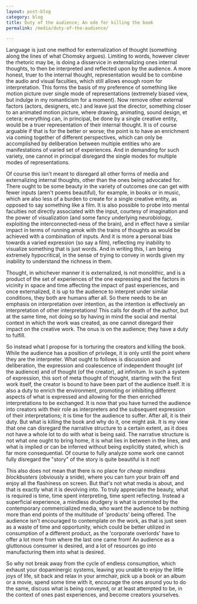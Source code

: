 ```yaml
---
layout: post-blog
category: blog
title: Duty of the audience; An ode for killing the book
permalink: /media/duty-of-the-audience/

---
```


Language is just one method for externalization of thought (something along the lines of what Chomsky argues). Limiting to words, however clever the rhetoric may be, is doing a disservice in externalizing ones internal thoughts, to then be interpreted and reflected upon by the audience. A more honest, truer to the internal thought, representation would be to combine the audio and visual faculties, which still allows enough room for interpretation. This forms the basis of my preference of something like motion picture over single mode of representations (extremely biased view, but indulge in my romanticism for a moment). Now remove other external factors (actors, designers, etc.) and leave just the director, something closer to an animated motion picture, where drawing, animating, sound design, et cetera; everything can, in principal, be done by a single creative entity, would be a truer representation of their internal thought. It is of course arguable if that is for the better or worse; the point is to have an enrichment via coming together of different perspectives, which can only be accomplished by deliberation between multiple entities who are manifestations of varied set of experiences. And in demanding for such variety, one cannot in principal disregard the single modes for multiple modes of representations.

Of course this isn't meant to disregard all other forms of media and externalizing internal thoughts, other than the ones being advocated for. There ought to be some beauty in the variety of outcomes one can get with fewer inputs (aren't poems beautiful), for example, in books or in music, which are also less of a burden to create for a single creative entity, as opposed to say something like a film. It is also possible to probe into mental faculties not directly associated with the input, courtesy of imagination and the power of visualization (and some fancy underlying neurobiology, exploiting the interconnected-ness of the brain), and in effect have a similar impact in terms of running amok with the trains of thoughts as would be achieved with a combination of inputs. And it is more a personal bias towards a varied expression (so say a film), reflecting my inability to visualize something that is just words. And in writing this, I am being extremely hypocritical, in the sense of trying to convey in words given my inability to understand the richness in them.

Thought, in whichever manner it is externalized, is not monolithic, and is a product of the set of experiences of the one expressing and the factors in vicinity in space and time affecting the impact of past experiences, and once externalized, it is up to the audience to interpret under similar conditions, they both are humans after all.  So there needs to be an emphasis on interpretation over intention, as the intention is effectively an interpretation of other interpretations! This calls for death of the author, but at the same time, not doing so by having in mind the social and mental context in which the work was created, as one cannot disregard their impact on the creative work. The onus is on the audience; they have a duty to fulfill.

So instead what I propose for is torturing the creators and killing the book. While the audience has a position of privilege, it is only until the point where they are the interpreter. What ought to follows is discussion and deliberation, the expression and coalescence of independent thought (of the audience) and of thought (of the creator), ad infinitum. In such a system of expression, this sort of meta thought of thought, starting with the first work itself, the creator is bound to have been part of the audience itself. It is also a duty to enrich the environment, promoting or inhibiting different aspects of what is expressed and allowing for the then enriched interpretations to be exchanged. It is now that you have turned the audience into creators with their role as interpreters and the subsequent expression of their interpretations; it is time for the audience to suffer. After all, it is their duty. But what is killing the book and why do it, one might ask. It is my view that one can disregard the narrative structure to a certain extent, as it does not have a whole lot to do with what is being said. The narrative structure is not what one ought to bring home, it is what lies in between in the lines, and what is implied or can be inferred without being explicitly stated, which is far more consequential. Of course to fully analyze some work one cannot fully disregard the "story" of the story is quite beautiful is it not!

This also does not mean that there is no place for _cheap mindless blockbusters_ (obviously a snide), where you can turn your brain off and enjoy all the flashiness on screen. But that's not what media is about, and that is exactly what it is devolving into. To truly appreciate the beauty, what is required is time, time spent interpreting, time spent reflecting. Instead a superficial experience, a mindless drudgery is what is promoted by the contemporary commercialized media, who want the audience to be nothing more than end points of the multitude of 'products' being offered. The audience isn't encouraged to contemplate on the work, as that is just seen as a waste of time and opportunity, which could be better utilized in consumption of a different product, as the 'corporate overlords' have to offer a lot more from where the last one came from! An audience as a gluttonous consumer is desired, and a lot of resources go into manufacturing them into what is desired.

So why not break away from the cycle of endless consumption, which exhaust your dopaminergic systems, leaving you unable to enjoy the little joys of life, sit back and relax in your armchair, pick up a book or an album or a movie, spend some time with it, encourage the ones around you to do the same, discuss what is being conveyed, or at least attempted to be, in the context of ones past experiences, and become creators yourselves.

